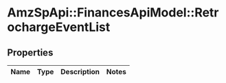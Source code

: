 # AmzSpApi::FinancesApiModel::RetrochargeEventList

## Properties
Name | Type | Description | Notes
------------ | ------------- | ------------- | -------------

